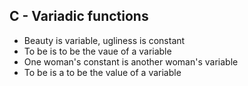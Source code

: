 ## C - Variadic functions

* Beauty is variable, ugliness is constant
* To be is to be the vaue of a variable
* One woman's constant is another woman's variable
* To be is a to be the value of a variable